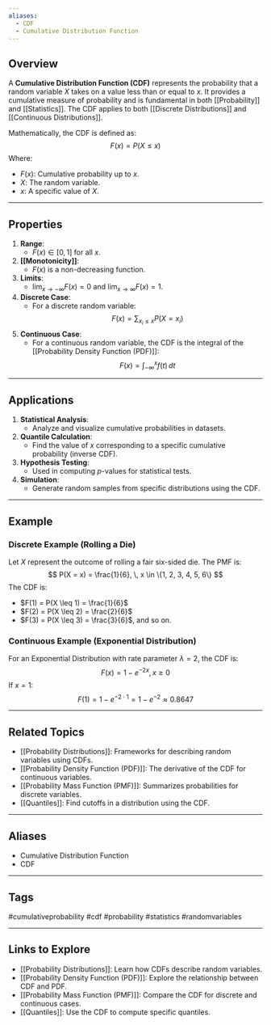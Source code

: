 ```yaml
---
aliases:
  - CDF
  - Cumulative Distribution Function
---
```

## Overview

A **Cumulative Distribution Function (CDF)** represents the probability that a random variable $X$ takes on a value less than or equal to $x$. It provides a cumulative measure of probability and is fundamental in both [[Probability]] and [[Statistics]]. The CDF applies to both [[Discrete Distributions]] and [[Continuous Distributions]].

Mathematically, the CDF is defined as:
$$
F(x) = P(X \leq x)
$$
Where:
- $F(x)$: Cumulative probability up to $x$.
- $X$: The random variable.
- $x$: A specific value of $X$.

---

## Properties

1. **Range**:
   - $F(x) \in [0, 1]$ for all $x$.
2. **[[Monotonicity]]**:
   - $F(x)$ is a non-decreasing function.
3. **Limits**:
   - $\lim_{x \to -\infty} F(x) = 0$ and $\lim_{x \to \infty} F(x) = 1$.
4. **Discrete Case**:
   - For a discrete random variable:
     $$
     F(x) = \sum_{x_i \leq x} P(X = x_i)
     $$
5. **Continuous Case**:
   - For a continuous random variable, the CDF is the integral of the [[Probability Density Function (PDF)]]:
     $$
     F(x) = \int_{-\infty}^x f(t) \, dt
     $$

---

## Applications

1. **Statistical Analysis**:
   - Analyze and visualize cumulative probabilities in datasets.
2. **Quantile Calculation**:
   - Find the value of $x$ corresponding to a specific cumulative probability (inverse CDF).
3. **Hypothesis Testing**:
   - Used in computing $p$-values for statistical tests.
4. **Simulation**:
   - Generate random samples from specific distributions using the CDF.

---

## Example

### Discrete Example (Rolling a Die)
Let $X$ represent the outcome of rolling a fair six-sided die. The PMF is:
$$
P(X = x) = \frac{1}{6}, \, x \in \{1, 2, 3, 4, 5, 6\}
$$
The CDF is:
- $F(1) = P(X \leq 1) = \frac{1}{6}$
- $F(2) = P(X \leq 2) = \frac{2}{6}$
- $F(3) = P(X \leq 3) = \frac{3}{6}$, and so on.

### Continuous Example (Exponential Distribution)
For an Exponential Distribution with rate parameter $\lambda = 2$, the CDF is:
$$
F(x) = 1 - e^{-2x}, \, x \geq 0
$$
If $x = 1$:
$$
F(1) = 1 - e^{-2 \cdot 1} = 1 - e^{-2} \approx 0.8647
$$

---

## Related Topics

- [[Probability Distributions]]: Frameworks for describing random variables using CDFs.
- [[Probability Density Function (PDF)]]: The derivative of the CDF for continuous variables.
- [[Probability Mass Function (PMF)]]: Summarizes probabilities for discrete variables.
- [[Quantiles]]: Find cutoffs in a distribution using the CDF.

---

## Aliases
- Cumulative Distribution Function
- CDF

---

## Tags
#cumulativeprobability #cdf #probability #statistics #randomvariables

---

## Links to Explore
- [[Probability Distributions]]: Learn how CDFs describe random variables.
- [[Probability Density Function (PDF)]]: Explore the relationship between CDF and PDF.
- [[Probability Mass Function (PMF)]]: Compare the CDF for discrete and continuous cases.
- [[Quantiles]]: Use the CDF to compute specific quantiles.